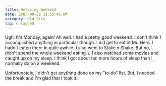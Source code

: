 ```yaml
---
title: Relaxing Weekend
date: 2003-09-08 11:53:46 AM
category: Old Site
tag: untagged
---
```


Ugh. It's Monday, again! Ah well. I had a pretty good weekend. I don't think I accomplished anything in particular though. I did get to eat at Mr. Hero. I hadn't eaten there in quite awhile. I also went to Stake n Shake. But no, I didn't spend the whole weekend eating. *L* I also watched some movies and caught up on my sleep. I think I got about ten more hours of sleep than I normally do on a weekend.

Unfortunately, I didn't get anything done on my "to-do" list. But, I needed the break and I'm glad that I took it.
